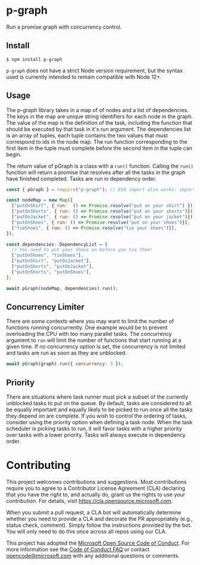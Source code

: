 # p-graph

Run a promise graph with concurrency control.

## Install

```
$ npm install p-graph
```

`p-graph` does not have a strict Node version requirement, but the syntax used is currently intended to remain compatible with Node 12+.

## Usage

The p-graph library takes in a map of of nodes and a list of dependencies. The keys in the map are unique string identifiers for each node in the graph. The value of the map is the definition of the task, including the function that should be executed by that task in it's run argument. The dependencies list is an array of tuples, each tuple contains the two values that must correspond to ids in the node map. The run function corresponding to the first item in the tuple must complete before the second item in the tuple can begin.

The return value of pGraph is a class with a `run()` function. Calling the `run()` function will return a promise that resolves after all the tasks in the graph have finished completed. Tasks are run in dependency order.

```js
const { pGraph } = require("p-graph"); // ES6 import also works: import pGraph from 'p-graph';

const nodeMap = new Map([
  ["putOnShirt", { run:  () => Promise.resolve("put on your shirt") })],
  ["putOnShorts", { run: () => Promise.resolve("put on your shorts")})],
  ["putOnJacket", { run: () => Promise.resolve("put on your jacket")})],
  ["putOnShoes", { run: () => Promise.resolve("put on your shoes")}],
  ["tieShoes", { run: () => Promise.resolve("tie your shoes")}],
]);

const dependencies: DependencyList = [
  // You need to put your shoes on before you tie them!
  ["putOnShoes", "tieShoes"],
  ["putOnShirt", "putOnJacket"],
  ["putOnShorts", "putOnJacket"],
  ["putOnShorts", "putOnShoes"],
];

await pGraph(nodeMap, dependencies).run();
```

## Concurrency Limiter

There are some contexts where you may want to limit the number of functions running concurrently. One example would be to prevent overloading the CPU with too many parallel tasks. The concurrency argument to `run` will limit the number of functions that start running at a given time. If no concurrency option is set, the concurrency is not limited and tasks are run as soon as they are unblocked.

```js
await pGraph(graph).run({ concurrency: 3 });
```

## Priority

There are situations where task runner must pick a subset of the currently unblocked tasks to put on the queue. By default, tasks are considered to all be equally important and equally likely to be picked to run once all the tasks they depend on are complete. If you wish to control the ordering of tasks, consider using the priority option when defining a task node. When the task scheduler is picking tasks to run, it will favor tasks with a higher priority over tasks with a lower priority. Tasks will always execute in dependency order.

# Contributing

This project welcomes contributions and suggestions. Most contributions require you to agree to a
Contributor License Agreement (CLA) declaring that you have the right to, and actually do, grant us
the rights to use your contribution. For details, visit https://cla.opensource.microsoft.com.

When you submit a pull request, a CLA bot will automatically determine whether you need to provide
a CLA and decorate the PR appropriately (e.g., status check, comment). Simply follow the instructions
provided by the bot. You will only need to do this once across all repos using our CLA.

This project has adopted the [Microsoft Open Source Code of Conduct](https://opensource.microsoft.com/codeofconduct/).
For more information see the [Code of Conduct FAQ](https://opensource.microsoft.com/codeofconduct/faq/) or
contact [opencode@microsoft.com](mailto:opencode@microsoft.com) with any additional questions or comments.
